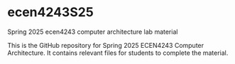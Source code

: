 # ecen4243S25
Spring 2025 ecen4243 computer architecture lab material

This is the GitHub repository for Spring 2025 ECEN4243 Computer Architecture. 
It contains relevant files for students to complete the material.
